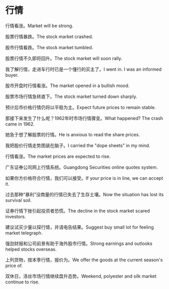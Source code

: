 # 行情

<p><span class="chinese">行情看涨。</span><span class="english">Market will be strong.</span></p>

<p><span class="chinese">股票行情暴跌。</span><span class="english">The stock market crashed.</span></p>

<p><span class="chinese">股市行情看跌。</span><span class="english">The stock market tumbled.</span></p>

<p><span class="chinese">股票行情不久即将回升。</span><span class="english">The stock market will soon rally.</span></p>

<p><span class="chinese">我了解行情，走进车行时已是一个懂行的买主了。</span><span class="english">I went in. I was an informed buyer.</span></p>

<p><span class="chinese">股市开盘时行情看涨。</span><span class="english">The market opened in a bullish mood.</span></p>

<p><span class="chinese">股票市场行情急转直下。</span><span class="english">The stock market turned down sharply.</span></p>

<p><span class="chinese">预计后市价格行情仍将以平稳为主。</span><span class="english">Expect future prices to remain stable.</span></p>

<p><span class="chinese">那接下来发生了什么呢？1962年时市场行情骤变。</span><span class="english">What happened? The crash came in 1962.</span></p>

<p><span class="chinese">她急于想了解股票的行情。</span><span class="english">He is anxious to read the share prices.</span></p>

<p><span class="chinese">我把股价行情走势图装在脑子。</span><span class="english">I carried the "dope sheets" in my mind.</span></p>

<p><span class="chinese">行情看涨。</span><span class="english">The market prices are expected to rise.</span></p>

<p><span class="chinese">广东证券公司网上行情系统。</span><span class="english">Guangdong Securities online quotes system.</span></p>

<p><span class="chinese">如果你方价格符合行情，我们可以接受。</span><span class="english">If your price is in line, we can accept it.</span></p>

<p><span class="chinese">过去那种“暴利”没商量的行情已失去了生存土壤。</span><span class="english">Now the situation has lost its survival soil.</span></p>

<p><span class="chinese">证券行情下挫引起投资者恐慌。</span><span class="english">The decline in the stock market scared investors.</span></p>

<p><span class="chinese">建议试买少量以探行情，并请电告结果。</span><span class="english">Suggest buy small lot for feeling market telegraph.</span></p>

<p><span class="chinese">强劲财报和公司前景有助于海外股市行情。</span><span class="english">Strong earnings and outlooks helped stocks overseas.</span></p>

<p><span class="chinese">上列货物，按本季行情，报价为。</span><span class="english">We offer the goods at the current season's price of.</span></p>

<p><span class="chinese">双休日，涤丝市场行情继续盘升态势。</span><span class="english">Weekend, polyester and silk market continue to rise.</span></p>

